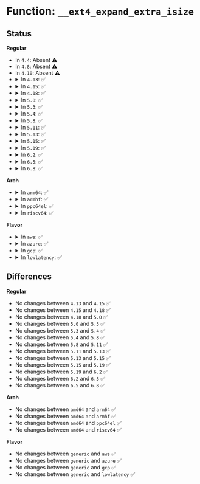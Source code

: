 # Function: <code>__ext4_expand_extra_isize</code>

## Status
<b>Regular</b>
<ul>
<li>
In <code>4.4</code>: Absent ⚠️
</li>
<li>
In <code>4.8</code>: Absent ⚠️
</li>
<li>
In <code>4.10</code>: Absent ⚠️
</li>
<li>
<details>
<summary>In <code>4.13</code>: ✅</summary>

```c
int __ext4_expand_extra_isize(struct inode *inode, unsigned int new_extra_isize, struct ext4_iloc *iloc, handle_t *handle, int *no_expand);
```

**Collision:** Unique Static

**Inline:** No

**Transformation:** False

**Instances:**

```
In fs/ext4/inode.c (ffffffff812fd210)
Location: fs/ext4/inode.c:5707
Inline: False
Direct callers:
  - fs/ext4/inode.c:ext4_mark_inode_dirty
  - fs/ext4/inode.c:ext4_expand_extra_isize
```
**Symbols:**

```
ffffffff812fd210-ffffffff812fd298: __ext4_expand_extra_isize (STB_LOCAL)
```
</details>
</li>
<li>
<details>
<summary>In <code>4.15</code>: ✅</summary>

```c
int __ext4_expand_extra_isize(struct inode *inode, unsigned int new_extra_isize, struct ext4_iloc *iloc, handle_t *handle, int *no_expand);
```

**Collision:** Unique Static

**Inline:** No

**Transformation:** False

**Instances:**

```
In fs/ext4/inode.c (ffffffff81321af0)
Location: fs/ext4/inode.c:5760
Inline: False
Direct callers:
  - fs/ext4/inode.c:ext4_mark_inode_dirty
  - fs/ext4/inode.c:ext4_expand_extra_isize
```
**Symbols:**

```
ffffffff81321af0-ffffffff81321b78: __ext4_expand_extra_isize (STB_LOCAL)
```
</details>
</li>
<li>
<details>
<summary>In <code>4.18</code>: ✅</summary>

```c
int __ext4_expand_extra_isize(struct inode *inode, unsigned int new_extra_isize, struct ext4_iloc *iloc, handle_t *handle, int *no_expand);
```

**Collision:** Unique Static

**Inline:** No

**Transformation:** False

**Instances:**

```
In fs/ext4/inode.c (ffffffff8134fb40)
Location: fs/ext4/inode.c:5856
Inline: False
Direct callers:
  - fs/ext4/inode.c:ext4_mark_inode_dirty
  - fs/ext4/inode.c:ext4_expand_extra_isize
```
**Symbols:**

```
ffffffff8134fb40-ffffffff8134fbcf: __ext4_expand_extra_isize (STB_LOCAL)
```
</details>
</li>
<li>
<details>
<summary>In <code>5.0</code>: ✅</summary>

```c
int __ext4_expand_extra_isize(struct inode *inode, unsigned int new_extra_isize, struct ext4_iloc *iloc, handle_t *handle, int *no_expand);
```

**Collision:** Unique Static

**Inline:** No

**Transformation:** False

**Instances:**

```
In fs/ext4/inode.c (ffffffff81367d30)
Location: fs/ext4/inode.c:5909
Inline: False
Direct callers:
  - fs/ext4/inode.c:ext4_mark_inode_dirty
  - fs/ext4/inode.c:ext4_expand_extra_isize
```
**Symbols:**

```
ffffffff81367d30-ffffffff81367dbf: __ext4_expand_extra_isize (STB_LOCAL)
```
</details>
</li>
<li>
<details>
<summary>In <code>5.3</code>: ✅</summary>

```c
int __ext4_expand_extra_isize(struct inode *inode, unsigned int new_extra_isize, struct ext4_iloc *iloc, handle_t *handle, int *no_expand);
```

**Collision:** Unique Static

**Inline:** No

**Transformation:** False

**Instances:**

```
In fs/ext4/inode.c (ffffffff81391010)
Location: fs/ext4/inode.c:5931
Inline: False
Direct callers:
  - fs/ext4/inode.c:ext4_mark_inode_dirty
  - fs/ext4/inode.c:ext4_expand_extra_isize
```
**Symbols:**

```
ffffffff81391010-ffffffff81391095: __ext4_expand_extra_isize (STB_LOCAL)
```
</details>
</li>
<li>
<details>
<summary>In <code>5.4</code>: ✅</summary>

```c
int __ext4_expand_extra_isize(struct inode *inode, unsigned int new_extra_isize, struct ext4_iloc *iloc, handle_t *handle, int *no_expand);
```

**Collision:** Unique Static

**Inline:** No

**Transformation:** False

**Instances:**

```
In fs/ext4/inode.c (ffffffff813a99d0)
Location: fs/ext4/inode.c:5945
Inline: False
Direct callers:
  - fs/ext4/inode.c:ext4_mark_inode_dirty
  - fs/ext4/inode.c:ext4_expand_extra_isize
```
**Symbols:**

```
ffffffff813a99d0-ffffffff813a9ac5: __ext4_expand_extra_isize (STB_LOCAL)
```
</details>
</li>
<li>
<details>
<summary>In <code>5.8</code>: ✅</summary>

```c
int __ext4_expand_extra_isize(struct inode *inode, unsigned int new_extra_isize, struct ext4_iloc *iloc, handle_t *handle, int *no_expand);
```

**Collision:** Unique Static

**Inline:** No

**Transformation:** False

**Instances:**

```
In fs/ext4/inode.c (ffffffff813f5b10)
Location: fs/ext4/inode.c:5666
Inline: False
Direct callers:
  - fs/ext4/inode.c:ext4_expand_extra_isize
```
**Symbols:**

```
ffffffff813f5b10-ffffffff813f5c10: __ext4_expand_extra_isize (STB_LOCAL)
```
</details>
</li>
<li>
<details>
<summary>In <code>5.11</code>: ✅</summary>

```c
int __ext4_expand_extra_isize(struct inode *inode, unsigned int new_extra_isize, struct ext4_iloc *iloc, handle_t *handle, int *no_expand);
```

**Collision:** Unique Static

**Inline:** No

**Transformation:** False

**Instances:**

```
In fs/ext4/inode.c (ffffffff814082e0)
Location: fs/ext4/inode.c:5759
Inline: False
Direct callers:
  - fs/ext4/inode.c:ext4_expand_extra_isize
```
**Symbols:**

```
ffffffff814082e0-ffffffff814083e0: __ext4_expand_extra_isize (STB_LOCAL)
```
</details>
</li>
<li>
<details>
<summary>In <code>5.13</code>: ✅</summary>

```c
int __ext4_expand_extra_isize(struct inode *inode, unsigned int new_extra_isize, struct ext4_iloc *iloc, handle_t *handle, int *no_expand);
```

**Collision:** Unique Static

**Inline:** No

**Transformation:** False

**Instances:**

```
In fs/ext4/inode.c (ffffffff8140e5f0)
Location: fs/ext4/inode.c:5756
Inline: False
Direct callers:
  - fs/ext4/inode.c:__ext4_mark_inode_dirty
  - fs/ext4/inode.c:ext4_expand_extra_isize
```
**Symbols:**

```
ffffffff8140e5f0-ffffffff8140e6f0: __ext4_expand_extra_isize (STB_LOCAL)
```
</details>
</li>
<li>
<details>
<summary>In <code>5.15</code>: ✅</summary>

```c
int __ext4_expand_extra_isize(struct inode *inode, unsigned int new_extra_isize, struct ext4_iloc *iloc, handle_t *handle, int *no_expand);
```

**Collision:** Unique Static

**Inline:** No

**Transformation:** False

**Instances:**

```
In fs/ext4/inode.c (ffffffff81461340)
Location: fs/ext4/inode.c:5696
Inline: False
Direct callers:
  - fs/ext4/inode.c:__ext4_mark_inode_dirty
  - fs/ext4/inode.c:ext4_expand_extra_isize
```
**Symbols:**

```
ffffffff81461340-ffffffff81461440: __ext4_expand_extra_isize (STB_LOCAL)
```
</details>
</li>
<li>
<details>
<summary>In <code>5.19</code>: ✅</summary>

```c
int __ext4_expand_extra_isize(struct inode *inode, unsigned int new_extra_isize, struct ext4_iloc *iloc, handle_t *handle, int *no_expand);
```

**Collision:** Unique Static

**Inline:** No

**Transformation:** False

**Instances:**

```
In fs/ext4/inode.c (ffffffff814dfe00)
Location: fs/ext4/inode.c:5774
Inline: False
Direct callers:
  - fs/ext4/inode.c:__ext4_mark_inode_dirty
  - fs/ext4/inode.c:ext4_expand_extra_isize
```
**Symbols:**

```
ffffffff814dfe00-ffffffff814dff36: __ext4_expand_extra_isize (STB_LOCAL)
```
</details>
</li>
<li>
<details>
<summary>In <code>6.2</code>: ✅</summary>

```c
int __ext4_expand_extra_isize(struct inode *inode, unsigned int new_extra_isize, struct ext4_iloc *iloc, handle_t *handle, int *no_expand);
```

**Collision:** Unique Static

**Inline:** No

**Transformation:** False

**Instances:**

```
In fs/ext4/inode.c (ffffffff815790e0)
Location: fs/ext4/inode.c:5910
Inline: False
Direct callers:
  - fs/ext4/inode.c:__ext4_mark_inode_dirty
  - fs/ext4/inode.c:ext4_expand_extra_isize
```
**Symbols:**

```
ffffffff815790e0-ffffffff81579232: __ext4_expand_extra_isize (STB_LOCAL)
```
</details>
</li>
<li>
<details>
<summary>In <code>6.5</code>: ✅</summary>

```c
int __ext4_expand_extra_isize(struct inode *inode, unsigned int new_extra_isize, struct ext4_iloc *iloc, handle_t *handle, int *no_expand);
```

**Collision:** Unique Static

**Inline:** No

**Transformation:** False

**Instances:**

```
In fs/ext4/inode.c (ffffffff815b0530)
Location: fs/ext4/inode.c:5722
Inline: False
Direct callers:
  - fs/ext4/inode.c:__ext4_mark_inode_dirty
  - fs/ext4/inode.c:ext4_expand_extra_isize
```
**Symbols:**

```
ffffffff815b0530-ffffffff815b0681: __ext4_expand_extra_isize (STB_LOCAL)
```
</details>
</li>
<li>
<details>
<summary>In <code>6.8</code>: ✅</summary>

```c
int __ext4_expand_extra_isize(struct inode *inode, unsigned int new_extra_isize, struct ext4_iloc *iloc, handle_t *handle, int *no_expand);
```

**Collision:** Unique Static

**Inline:** No

**Transformation:** False

**Instances:**

```
In fs/ext4/inode.c (ffffffff815e9320)
Location: fs/ext4/inode.c:5742
Inline: False
Direct callers:
  - fs/ext4/inode.c:__ext4_mark_inode_dirty
  - fs/ext4/inode.c:ext4_expand_extra_isize
```
**Symbols:**

```
ffffffff815e9320-ffffffff815e9471: __ext4_expand_extra_isize (STB_LOCAL)
```
</details>
</li>
</ul>
<b>Arch</b>
<ul>
<li>
<details>
<summary>In <code>arm64</code>: ✅</summary>

```c
int __ext4_expand_extra_isize(struct inode *inode, unsigned int new_extra_isize, struct ext4_iloc *iloc, handle_t *handle, int *no_expand);
```

**Collision:** Unique Static

**Inline:** No

**Transformation:** False

**Instances:**

```
In fs/ext4/inode.c (ffff80001047d610)
Location: fs/ext4/inode.c:5945
Inline: False
Direct callers:
  - fs/ext4/inode.c:ext4_mark_inode_dirty
  - fs/ext4/inode.c:ext4_expand_extra_isize
```
**Symbols:**

```
ffff80001047d610-ffff80001047d738: __ext4_expand_extra_isize (STB_LOCAL)
```
</details>
</li>
<li>
<details>
<summary>In <code>armhf</code>: ✅</summary>

```c
int __ext4_expand_extra_isize(struct inode *inode, unsigned int new_extra_isize, struct ext4_iloc *iloc, handle_t *handle, int *no_expand);
```

**Collision:** Unique Static

**Inline:** No

**Transformation:** False

**Instances:**

```
In fs/ext4/inode.c (c063f234)
Location: fs/ext4/inode.c:5945
Inline: False
Direct callers:
  - fs/ext4/inode.c:ext4_mark_inode_dirty
  - fs/ext4/inode.c:ext4_expand_extra_isize
```
**Symbols:**

```
c063f234-c063f35c: __ext4_expand_extra_isize (STB_LOCAL)
```
</details>
</li>
<li>
<details>
<summary>In <code>ppc64el</code>: ✅</summary>

```c
int __ext4_expand_extra_isize(struct inode *inode, unsigned int new_extra_isize, struct ext4_iloc *iloc, handle_t *handle, int *no_expand);
```

**Collision:** Unique Static

**Inline:** No

**Transformation:** False

**Instances:**

```
In fs/ext4/inode.c (c0000000005a1d50)
Location: fs/ext4/inode.c:5945
Inline: False
Direct callers:
  - fs/ext4/inode.c:ext4_mark_inode_dirty
  - fs/ext4/inode.c:ext4_expand_extra_isize
```
**Symbols:**

```
c0000000005a1d50-c0000000005a1eec: __ext4_expand_extra_isize (STB_LOCAL)
```
</details>
</li>
<li>
<details>
<summary>In <code>riscv64</code>: ✅</summary>

```c
int __ext4_expand_extra_isize(struct inode *inode, unsigned int new_extra_isize, struct ext4_iloc *iloc, handle_t *handle, int *no_expand);
```

**Collision:** Unique Static

**Inline:** No

**Transformation:** False

**Instances:**

```
In fs/ext4/inode.c (ffffffe0003072f6)
Location: fs/ext4/inode.c:5945
Inline: False
Direct callers:
  - fs/ext4/inode.c:ext4_mark_inode_dirty
  - fs/ext4/inode.c:ext4_expand_extra_isize
```
**Symbols:**

```
ffffffe0003072f6-ffffffe0003073ee: __ext4_expand_extra_isize (STB_LOCAL)
```
</details>
</li>
</ul>
<b>Flavor</b>
<ul>
<li>
<details>
<summary>In <code>aws</code>: ✅</summary>

```c
int __ext4_expand_extra_isize(struct inode *inode, unsigned int new_extra_isize, struct ext4_iloc *iloc, handle_t *handle, int *no_expand);
```

**Collision:** Unique Static

**Inline:** No

**Transformation:** False

**Instances:**

```
In fs/ext4/inode.c (ffffffff813a1fb0)
Location: fs/ext4/inode.c:5945
Inline: False
Direct callers:
  - fs/ext4/inode.c:ext4_mark_inode_dirty
  - fs/ext4/inode.c:ext4_expand_extra_isize
```
**Symbols:**

```
ffffffff813a1fb0-ffffffff813a20a5: __ext4_expand_extra_isize (STB_LOCAL)
```
</details>
</li>
<li>
<details>
<summary>In <code>azure</code>: ✅</summary>

```c
int __ext4_expand_extra_isize(struct inode *inode, unsigned int new_extra_isize, struct ext4_iloc *iloc, handle_t *handle, int *no_expand);
```

**Collision:** Unique Static

**Inline:** No

**Transformation:** False

**Instances:**

```
In fs/ext4/inode.c (ffffffff81392a40)
Location: fs/ext4/inode.c:5945
Inline: False
Direct callers:
  - fs/ext4/inode.c:ext4_mark_inode_dirty
  - fs/ext4/inode.c:ext4_expand_extra_isize
```
**Symbols:**

```
ffffffff81392a40-ffffffff81392b35: __ext4_expand_extra_isize (STB_LOCAL)
```
</details>
</li>
<li>
<details>
<summary>In <code>gcp</code>: ✅</summary>

```c
int __ext4_expand_extra_isize(struct inode *inode, unsigned int new_extra_isize, struct ext4_iloc *iloc, handle_t *handle, int *no_expand);
```

**Collision:** Unique Static

**Inline:** No

**Transformation:** False

**Instances:**

```
In fs/ext4/inode.c (ffffffff8139f810)
Location: fs/ext4/inode.c:5945
Inline: False
Direct callers:
  - fs/ext4/inode.c:ext4_mark_inode_dirty
  - fs/ext4/inode.c:ext4_expand_extra_isize
```
**Symbols:**

```
ffffffff8139f810-ffffffff8139f905: __ext4_expand_extra_isize (STB_LOCAL)
```
</details>
</li>
<li>
<details>
<summary>In <code>lowlatency</code>: ✅</summary>

```c
int __ext4_expand_extra_isize(struct inode *inode, unsigned int new_extra_isize, struct ext4_iloc *iloc, handle_t *handle, int *no_expand);
```

**Collision:** Unique Static

**Inline:** No

**Transformation:** False

**Instances:**

```
In fs/ext4/inode.c (ffffffff813b3ed0)
Location: fs/ext4/inode.c:5945
Inline: False
Direct callers:
  - fs/ext4/inode.c:ext4_mark_inode_dirty
  - fs/ext4/inode.c:ext4_expand_extra_isize
```
**Symbols:**

```
ffffffff813b3ed0-ffffffff813b3fc5: __ext4_expand_extra_isize (STB_LOCAL)
```
</details>
</li>
</ul>

## Differences
<b>Regular</b>
<ul>
<li>
No changes between <code>4.13</code> and <code>4.15</code> ✅
</li>
<li>
No changes between <code>4.15</code> and <code>4.18</code> ✅
</li>
<li>
No changes between <code>4.18</code> and <code>5.0</code> ✅
</li>
<li>
No changes between <code>5.0</code> and <code>5.3</code> ✅
</li>
<li>
No changes between <code>5.3</code> and <code>5.4</code> ✅
</li>
<li>
No changes between <code>5.4</code> and <code>5.8</code> ✅
</li>
<li>
No changes between <code>5.8</code> and <code>5.11</code> ✅
</li>
<li>
No changes between <code>5.11</code> and <code>5.13</code> ✅
</li>
<li>
No changes between <code>5.13</code> and <code>5.15</code> ✅
</li>
<li>
No changes between <code>5.15</code> and <code>5.19</code> ✅
</li>
<li>
No changes between <code>5.19</code> and <code>6.2</code> ✅
</li>
<li>
No changes between <code>6.2</code> and <code>6.5</code> ✅
</li>
<li>
No changes between <code>6.5</code> and <code>6.8</code> ✅
</li>
</ul>
<b>Arch</b>
<ul>
<li>
No changes between <code>amd64</code> and <code>arm64</code> ✅
</li>
<li>
No changes between <code>amd64</code> and <code>armhf</code> ✅
</li>
<li>
No changes between <code>amd64</code> and <code>ppc64el</code> ✅
</li>
<li>
No changes between <code>amd64</code> and <code>riscv64</code> ✅
</li>
</ul>
<b>Flavor</b>
<ul>
<li>
No changes between <code>generic</code> and <code>aws</code> ✅
</li>
<li>
No changes between <code>generic</code> and <code>azure</code> ✅
</li>
<li>
No changes between <code>generic</code> and <code>gcp</code> ✅
</li>
<li>
No changes between <code>generic</code> and <code>lowlatency</code> ✅
</li>
</ul>
